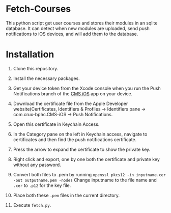 # Fetch-Courses
This python script get user courses and stores their modules in an sqlite database. It can detect when new modules are uploaded, send push notifications to iOS devices, and will add them to the database.

# Installation
1. Clone this repository.

2. Install the necessary packages.

3. Get your device token from the Xcode console when you run the Push Notifications branch of the [CMS iOS](https://github.com/crux-bphc/CMS-iOS/tree/PushNotifications) app on your device.

4. Download the certificate file from the Apple Developer website(Certificates, Identifiers & Profiles -> Identifiers pane -> com.crux-bphc.CMS-iOS -> Push Notifications.
5. Open this certificate in Keychain Access.
6. In the Category pane on the left in Keychain access, navigate to certificates and then find the push notifications certificate.
7. Press the arrow to expand the certificate to show the private key.
8. Right click and export, one by one both the certificate and private key without any password.
9. Convert both files to .pem by running `openssl pkcs12 -in inputname.cer -out outputname.pem -nodes`
Change inputname to the file name and `.cer` to `.p12` for the key file.
10. Place both these `.pem` files in the current directory.
11. Execute `fetch.py`.
